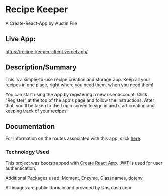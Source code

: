 # Recipe Keeper

A Create-React-App by Austin File

## Live App: 
https://recipe-keeper-client.vercel.app/

## Description/Summary
This is a simple-to-use recipe creation and storage app. Keep all your recipes in one place, right where you need them, when you need them!

You can start using the app by registering a new user account. Click "Register" at the top of the app's page and follow the instructions. After that, you'll be taken to the Login screen to sign in and start creating and keeping track of your recipes.

## Documentation
For information on the routes associated with this app, click [here](https://github.com/austinfile510/recipe-keeper-server).

### Technology Used
This project was bootstrapped with [Create React App](https://github.com/facebook/create-react-app). [JWT](https://jwt.io/) is used for user authentication.

Additional Packages used: Moment, Enzyme, Classnames, dotenv

All images are public domain and provided by Unsplash.com